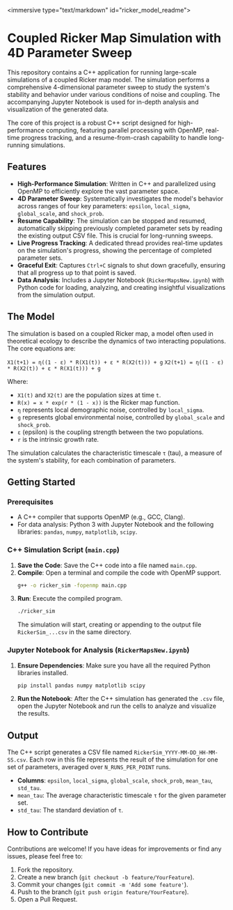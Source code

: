 \<immersive type="text/markdown" id="ricker\_model\_readme"\>

# Coupled Ricker Map Simulation with 4D Parameter Sweep

This repository contains a C++ application for running large-scale simulations of a coupled Ricker map model. The simulation performs a comprehensive 4-dimensional parameter sweep to study the system's stability and behavior under various conditions of noise and coupling. The accompanying Jupyter Notebook is used for in-depth analysis and visualization of the generated data.

The core of this project is a robust C++ script designed for high-performance computing, featuring parallel processing with OpenMP, real-time progress tracking, and a resume-from-crash capability to handle long-running simulations.

## Features

  - **High-Performance Simulation**: Written in C++ and parallelized using OpenMP to efficiently explore the vast parameter space.
  - **4D Parameter Sweep**: Systematically investigates the model's behavior across ranges of four key parameters: `epsilon`, `local_sigma`, `global_scale`, and `shock_prob`.
  - **Resume Capability**: The simulation can be stopped and resumed, automatically skipping previously completed parameter sets by reading the existing output CSV file. This is crucial for long-running sweeps.
  - **Live Progress Tracking**: A dedicated thread provides real-time updates on the simulation's progress, showing the percentage of completed parameter sets.
  - **Graceful Exit**: Captures `Ctrl+C` signals to shut down gracefully, ensuring that all progress up to that point is saved.
  - **Data Analysis**: Includes a Jupyter Notebook (`RickerMapsNew.ipynb`) with Python code for loading, analyzing, and creating insightful visualizations from the simulation output.

## The Model

The simulation is based on a coupled Ricker map, a model often used in theoretical ecology to describe the dynamics of two interacting populations. The core equations are:

`X1(t+1) = η((1 - ε) * R(X1(t)) + ε * R(X2(t))) + g`
`X2(t+1) = η((1 - ε) * R(X2(t)) + ε * R(X1(t))) + g`

Where:

  - `X1(t)` and `X2(t)` are the population sizes at time `t`.
  - `R(x) = x * exp(r * (1 - x))` is the Ricker map function.
  - `η` represents local demographic noise, controlled by `local_sigma`.
  - `g` represents global environmental noise, controlled by `global_scale` and `shock_prob`.
  - `ε` (epsilon) is the coupling strength between the two populations.
  - `r` is the intrinsic growth rate.

The simulation calculates the characteristic timescale `τ` (tau), a measure of the system's stability, for each combination of parameters.

## Getting Started

### Prerequisites

  - A C++ compiler that supports OpenMP (e.g., GCC, Clang).
  - For data analysis: Python 3 with Jupyter Notebook and the following libraries: `pandas`, `numpy`, `matplotlib`, `scipy`.

### C++ Simulation Script (`main.cpp`)

1.  **Save the Code**: Save the C++ code into a file named `main.cpp`.
2.  **Compile**: Open a terminal and compile the code with OpenMP support.
    ```bash
    g++ -o ricker_sim -fopenmp main.cpp
    ```
3.  **Run**: Execute the compiled program.
    ```bash
    ./ricker_sim
    ```
    The simulation will start, creating or appending to the output file `RickerSim_...csv` in the same directory.

### Jupyter Notebook for Analysis (`RickerMapsNew.ipynb`)

1.  **Ensure Dependencies**: Make sure you have all the required Python libraries installed.
    ```bash
    pip install pandas numpy matplotlib scipy
    ```
2.  **Run the Notebook**: After the C++ simulation has generated the `.csv` file, open the Jupyter Notebook and run the cells to analyze and visualize the results.

## Output

The C++ script generates a CSV file named `RickerSim_YYYY-MM-DD_HH-MM-SS.csv`. Each row in this file represents the result of the simulation for one set of parameters, averaged over `N_RUNS_PER_POINT` runs.

  - **Columns**: `epsilon`, `local_sigma`, `global_scale`, `shock_prob`, `mean_tau`, `std_tau`.
  - `mean_tau`: The average characteristic timescale `τ` for the given parameter set.
  - `std_tau`: The standard deviation of `τ`.

## How to Contribute

Contributions are welcome\! If you have ideas for improvements or find any issues, please feel free to:

1.  Fork the repository.
2.  Create a new branch (`git checkout -b feature/YourFeature`).
3.  Commit your changes (`git commit -m 'Add some feature'`).
4.  Push to the branch (`git push origin feature/YourFeature`).
5.  Open a Pull Request.

